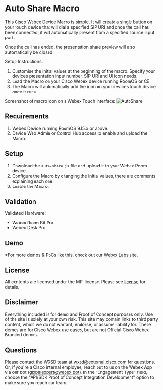 # Auto Share Macro

This Cisco Webex Device Macro is simple. It will create a single button on your touch device that will dial a specified SIP URI and once the call has been connected, it will automatically present from a specified source input port.

Once the call has ended, the presentation share preview will also automatically be closed.

Setup Instructions:

1. Customise the initial values at the beginning of the macro. Specify your devices presentation input number, SIP URI and UI icon needs.
2. Load the Macro on your Cisco Webex device running RoomOS or CE
3. The Macro will automatically add the icon on your devices touch device once it runs.

Screenshot of macro icon on a Webex Touch Interface:
![AutoShare](https://user-images.githubusercontent.com/21026209/136816656-96957943-e0a2-488d-8537-600e36550778.png)

## Requirements

1. Webex Device running RoomOS 9.15.x or above.
2. Device Web Admin or Control Hub access to enable and upload the Macro.

## Setup

1. Download the ``auto-share.js`` file and upload it to your Webex Room device.
2. Configure the Macro by changing the initial values, there are comments explaining each one.
3. Enable the Macro.

## Validation

Validated Hardware:

* Webex Room Kit Pro
* Webex Desk Pro

  
## Demo

*For more demos & PoCs like this, check out our [Webex Labs site](https://collabtoolbox.cisco.com/webex-labs).



## License

All contents are licensed under the MIT license. Please see [license](LICENSE) for details.


## Disclaimer

Everything included is for demo and Proof of Concept purposes only. Use of the site is solely at your own risk. This site may contain links to third party content, which we do not warrant, endorse, or assume liability for. These demos are for Cisco Webex use cases, but are not Official Cisco Webex Branded demos.


## Questions
Please contact the WXSD team at [wxsd@external.cisco.com](mailto:wxsd@external.cisco.com?subject=auto-share-macro) for questions. Or, if you're a Cisco internal employee, reach out to us on the Webex App via our bot (globalexpert@webex.bot). In the "Engagement Type" field, choose the "API/SDK Proof of Concept Integration Development" option to make sure you reach our team. 
